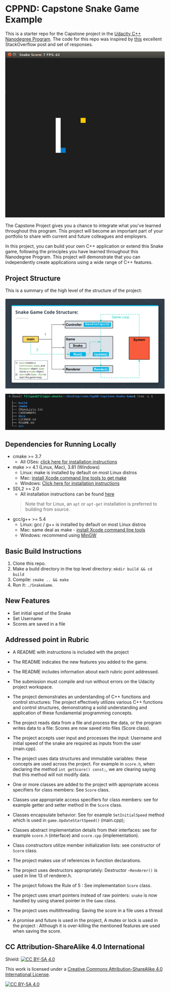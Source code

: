 # CPPND: Capstone Snake Game Example

This is a starter repo for the Capstone project in the [Udacity C++ Nanodegree Program](https://www.udacity.com/course/c-plus-plus-nanodegree--nd213). The code for this repo was inspired by [this](https://codereview.stackexchange.com/questions/212296/snake-game-in-c-with-sdl) excellent StackOverflow post and set of responses.

<img src="docs/snake_game.gif"/>

The Capstone Project gives you a chance to integrate what you've learned throughout this program. This project will become an important part of your portfolio to share with current and future colleagues and employers.

In this project, you can build your own C++ application or extend this Snake game, following the principles you have learned throughout this Nanodegree Program. This project will demonstrate that you can independently create applications using a wide range of C++ features.
## Project Structure
This is a summary of the high level of the structure of the project:<br><br>
<img src="docs/project_structure summary.png"/>

<img src="docs/folders.png"/>

## Dependencies for Running Locally
* cmake >= 3.7
  * All OSes: [click here for installation instructions](https://cmake.org/install/)
* make >= 4.1 (Linux, Mac), 3.81 (Windows)
  * Linux: make is installed by default on most Linux distros
  * Mac: [install Xcode command line tools to get make](https://developer.apple.com/xcode/features/)
  * Windows: [Click here for installation instructions](http://gnuwin32.sourceforge.net/packages/make.htm)
* SDL2 >= 2.0
  * All installation instructions can be found [here](https://wiki.libsdl.org/Installation)
  >Note that for Linux, an `apt` or `apt-get` installation is preferred to building from source. 
* gcc/g++ >= 5.4
  * Linux: gcc / g++ is installed by default on most Linux distros
  * Mac: same deal as make - [install Xcode command line tools](https://developer.apple.com/xcode/features/)
  * Windows: recommend using [MinGW](http://www.mingw.org/)

## Basic Build Instructions

1. Clone this repo.
2. Make a build directory in the top level directory: `mkdir build && cd build`
3. Compile: `cmake .. && make`
4. Run it: `./SnakeGame`.

## New Features
- Set initial sped of the Snake
- Set Username
- Scores are saved in a file

## Addressed point in Rubric
- A README with instructions is included with the project

- The README indicates the new features you added to the game.

- The README includes information about each rubric point addressed.

- The submission must compile and run without errors on the Udacity project workspace.

- The project demonstrates an understanding of C++ functions and control structures: The project effectively utilizes various C++ functions and control structures, demonstrating a solid understanding and application of these fundamental programming concepts.

- The project reads data from a file and process the data, or the program writes data to a file: Scores are now saved into files (Score class). 

- The project accepts user input and processes the input: Username and initial speed of the snake are required as inputs from the user (main.cpp).

- The project uses data structures and immutable variables: these concepts are used across the project. For example in `score.h`, when declaring the method `int getScore() const;`, we are clearing saying that this method will not modify data.

- One or more classes are added to the project with appropriate access specifiers for class members: See `Score` class.

- Classes use appropriate access specifiers for class members: see for example getter and setter method in the `Score` class.

- Classes encapsulate behavior: See for example `SetInitialSpeed` method which is used in `game.UpdateStartSpeed()` (main.cpp);

- Classes abstract implementation details from their interfaces: see for example `score.h` (interface) and `score.cpp` (implementation).

- Class constructors utilize member initialization lists: see constructor of `Score` class.

- The project makes use of references in function declarations.

- The project uses destructors appropriately:    Destructor   `~Renderer()` is used in line 13 of  renderer.h.

- The project follows the Rule of 5 : See implementation `Score` class.

- The project uses smart pointers instead of raw pointers: `snake` is now handled by using shared pointer in the `Game` class.

- The project uses multithreading: Saving the score in a file uses a thread

- A promise and future is used in the project, A mutex or lock is used in the project : Although it is over-killing the mentioned features are used when saving the score.

## CC Attribution-ShareAlike 4.0 International


Shield: [![CC BY-SA 4.0][cc-by-sa-shield]][cc-by-sa]

This work is licensed under a
[Creative Commons Attribution-ShareAlike 4.0 International License][cc-by-sa].

[![CC BY-SA 4.0][cc-by-sa-image]][cc-by-sa]

[cc-by-sa]: http://creativecommons.org/licenses/by-sa/4.0/
[cc-by-sa-image]: https://licensebuttons.net/l/by-sa/4.0/88x31.png
[cc-by-sa-shield]: https://img.shields.io/badge/License-CC%20BY--SA%204.0-lightgrey.svg
